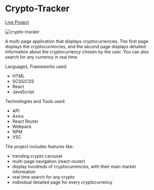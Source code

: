 # Crypto-Tracker

<a href="https://cosmin-panescu.github.io/Crypto-Tracker/">Live Project</a>

![crypto-tracker](https://user-images.githubusercontent.com/107345473/178912136-8f7e0103-6b70-44bd-97cb-635a678eeeda.png)

A multi-page application that displays cryptocurrencies. The first page displays the cryptocurrencies, and the second page displays detailed information about the cryptocurrency chosen by the user. You can also search for any currency in real time.

Languages, Frameworks used:
- HTML
- SCSS/CSS
- React
- JavaScript

Technologies and Tools used:
- API
- Axios
- React Router
- Webpack
- NPM
- VSC

The project includes features like:
- trending crypto carousel
- multi-page navigation (react-router)
- display hundreds of cryptocurrencies, with their main market information
- real time search for any crypto
- individual detailed page for every cryptocurrency 
